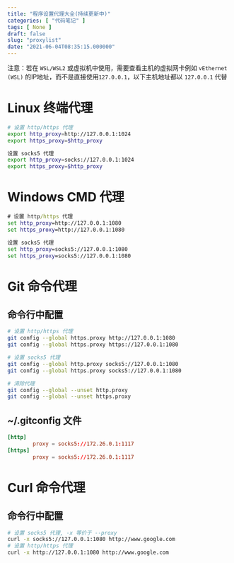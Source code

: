 ```yaml
---
title: "程序设置代理大全(持续更新中)"
categories: [ "代码笔记" ]
tags: [ None ]
draft: false
slug: "proxylist"
date: "2021-06-04T08:35:15.000000"
---
```


注意：若在 `WSL/WSL2` 或虚拟机中使用，需要查看主机的虚拟网卡例如 `vEthernet (WSL)` 的IP地址，而不是直接使用`127.0.0.1`，以下主机地址都以 `127.0.0.1` 代替

# Linux 终端代理
```bash
# 设置 http/https 代理
export http_proxy=http://127.0.0.1:1024
export https_proxy=$http_proxy

设置 socks5 代理
export http_proxy=socks://127.0.0.1:1024
export https_proxy=$http_proxy
```
# Windows CMD 代理
```bat
# 设置 http/https 代理
set http_proxy=http://127.0.0.1:1080
set https_proxy=http://127.0.0.1:1080

设置 socks5 代理
set http_proxy=socks5://127.0.0.1:1080
set https_proxy=socks5://127.0.0.1:1080
```

# Git 命令代理
## 命令行中配置
```bash
# 设置 http/https 代理
git config --global https.proxy http://127.0.0.1:1080
git config --global https.proxy https://127.0.0.1:1080

# 设置 socks5 代理
git config --global http.proxy socks5://127.0.0.1:1080
git config --global https.proxy socks5://127.0.0.1:1080

# 清除代理
git config --global --unset http.proxy
git config --global --unset https.proxy
```
## ~/.gitconfig 文件
```conf
[http]
        proxy = socks5://172.26.0.1:1117
[https]
        proxy = socks5://172.26.0.1:1117
```
# Curl 命令代理
## 命令行中配置
```bash
# 设置 socks5 代理, -x 等价于 --proxy
curl -x socks5://127.0.0.1:1080 http://www.google.com
# 设置 http/https 代理
curl -x http://127.0.0.1:1080 http://www.google.com
```
